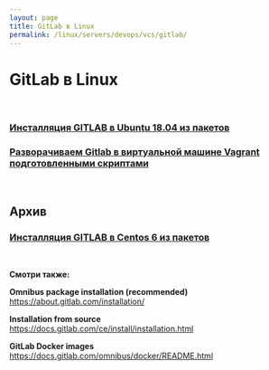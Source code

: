 ```yaml
---
layout: page
title: GitLab в Linux
permalink: /linux/servers/devops/vcs/gitlab/
---
```


# GitLab в Linux

<br/>

### [Инсталляция GITLAB в Ubuntu 18.04 из пакетов](/linux/servers/devops/vcs/gitlab/install/ubuntu/18.04/)

### [Разворачиваем Gitlab в виртуальной машине Vagrant подготовленными скриптами](/linux/servers/virtual/vagrant/vagrant-gitlab/)

<br/>

## Архив

### [Инсталляция GITLAB в Centos 6 из пакетов](/linux/servers/devops/vcs/gitlab/install/centos/6/)

<br/>

**Смотри также:**

**Omnibus package installation (recommended)**  
https://about.gitlab.com/installation/

**Installation from source**  
https://docs.gitlab.com/ce/install/installation.html

**GitLab Docker images**  
https://docs.gitlab.com/omnibus/docker/README.html
